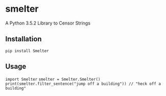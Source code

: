 # smelter
A Python 3.5.2 Library to Censor Strings


## Installation

`pip install Smelter`

## Usage
`import Smelter`
`smelter = Smelter.Smelter()`
`print(smelter.filter_sentence("jump off a building")) // "heck off a building"`
